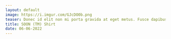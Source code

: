 ```yaml
---
layout: default
image: https://i.imgur.com/GJcDO0b.png
teaser: Donec id elit non mi porta gravida at eget metus. Fusce dapibus, tellus ac cursus commodo, tortor mauris condimentum nibh, ut fermentum massa justo sit amet risus. Etiam porta sem malesuada magna mollis euismod. Donec sed odio dui.
title: SOON (TM) Shirt
date: 06-06-2022
---
```








